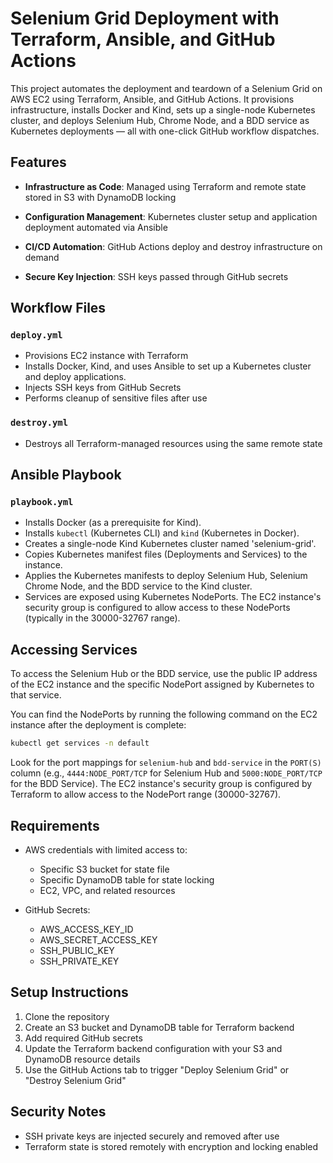 # Selenium Grid Deployment with Terraform, Ansible, and GitHub Actions

This project automates the deployment and teardown of a Selenium Grid on AWS EC2 using Terraform, Ansible, and GitHub Actions. It provisions infrastructure, installs Docker and Kind, sets up a single-node Kubernetes cluster, and deploys Selenium Hub, Chrome Node, and a BDD service as Kubernetes deployments — all with one-click GitHub workflow dispatches.

## Features

- **Infrastructure as Code**: Managed using Terraform and remote state stored in S3 with DynamoDB locking

- **Configuration Management**: Kubernetes cluster setup and application deployment automated via Ansible

- **CI/CD Automation**: GitHub Actions deploy and destroy infrastructure on demand

- **Secure Key Injection**: SSH keys passed through GitHub secrets

## Workflow Files

### `deploy.yml`
- Provisions EC2 instance with Terraform
- Installs Docker, Kind, and uses Ansible to set up a Kubernetes cluster and deploy applications.
- Injects SSH keys from GitHub Secrets
- Performs cleanup of sensitive files after use

### `destroy.yml`
- Destroys all Terraform-managed resources using the same remote state

## Ansible Playbook

### `playbook.yml`
- Installs Docker (as a prerequisite for Kind).
- Installs `kubectl` (Kubernetes CLI) and `kind` (Kubernetes in Docker).
- Creates a single-node Kind Kubernetes cluster named 'selenium-grid'.
- Copies Kubernetes manifest files (Deployments and Services) to the instance.
- Applies the Kubernetes manifests to deploy Selenium Hub, Selenium Chrome Node, and the BDD service to the Kind cluster.
- Services are exposed using Kubernetes NodePorts. The EC2 instance's security group is configured to allow access to these NodePorts (typically in the 30000-32767 range).

## Accessing Services
To access the Selenium Hub or the BDD service, use the public IP address of the EC2 instance and the specific NodePort assigned by Kubernetes to that service.

You can find the NodePorts by running the following command on the EC2 instance after the deployment is complete:
```bash
kubectl get services -n default
```
Look for the port mappings for `selenium-hub` and `bdd-service` in the `PORT(S)` column (e.g., `4444:NODE_PORT/TCP` for Selenium Hub and `5000:NODE_PORT/TCP` for the BDD Service). The EC2 instance's security group is configured by Terraform to allow access to the NodePort range (30000-32767).

## Requirements
- AWS credentials with limited access to:
  - Specific S3 bucket for state file
  - Specific DynamoDB table for state locking
  - EC2, VPC, and related resources

- GitHub Secrets:
  - AWS_ACCESS_KEY_ID
  - AWS_SECRET_ACCESS_KEY
  - SSH_PUBLIC_KEY
  - SSH_PRIVATE_KEY

## Setup Instructions
1. Clone the repository
2. Create an S3 bucket and DynamoDB table for Terraform backend
3. Add required GitHub secrets
4. Update the Terraform backend configuration with your S3 and DynamoDB resource details
5. Use the GitHub Actions tab to trigger "Deploy Selenium Grid" or "Destroy Selenium Grid"

## Security Notes
- SSH private keys are injected securely and removed after use
- Terraform state is stored remotely with encryption and locking enabled